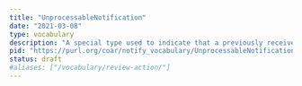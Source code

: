 ```yaml
---
title: "UnprocessableNotification"
date: "2021-03-08"
type: vocabulary
description: "A special type used to indicate that a previously received notification was un-processable for some reason"
pid: "https://purl.org/coar/notify_vocabulary/UnprocessableNotification"
status: draft
#aliases: ["/vocabulary/review-action/"]
---
```


